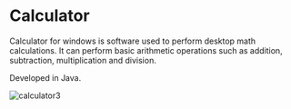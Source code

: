 # Calculator

Calculator for windows is software used to perform desktop math calculations. It can perform basic arithmetic operations such as addition, subtraction, multiplication and division. 

Developed in Java.

![calculator3](https://user-images.githubusercontent.com/110068135/190441338-5db48452-5de0-4829-ada8-474c2d924d56.png)
